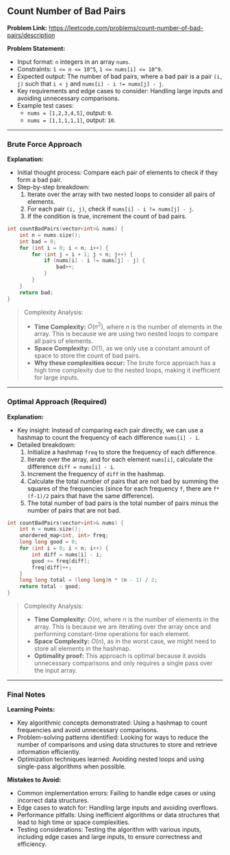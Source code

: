 ## Count Number of Bad Pairs
**Problem Link:** https://leetcode.com/problems/count-number-of-bad-pairs/description

**Problem Statement:**
- Input format: `n` integers in an array `nums`.
- Constraints: `1 <= n <= 10^5`, `1 <= nums[i] <= 10^9`.
- Expected output: The number of bad pairs, where a bad pair is a pair `(i, j)` such that `i < j` and `nums[i] - i != nums[j] - j`.
- Key requirements and edge cases to consider: Handling large inputs and avoiding unnecessary comparisons.
- Example test cases:
  - `nums = [1,2,3,4,5]`, output: `0`.
  - `nums = [1,1,1,1,1]`, output: `10`.

---

### Brute Force Approach
**Explanation:**
- Initial thought process: Compare each pair of elements to check if they form a bad pair.
- Step-by-step breakdown:
  1. Iterate over the array with two nested loops to consider all pairs of elements.
  2. For each pair `(i, j)`, check if `nums[i] - i != nums[j] - j`.
  3. If the condition is true, increment the count of bad pairs.

```cpp
int countBadPairs(vector<int>& nums) {
    int n = nums.size();
    int bad = 0;
    for (int i = 0; i < n; i++) {
        for (int j = i + 1; j < n; j++) {
            if (nums[i] - i != nums[j] - j) {
                bad++;
            }
        }
    }
    return bad;
}
```

> Complexity Analysis:
> - **Time Complexity:** $O(n^2)$, where $n$ is the number of elements in the array. This is because we are using two nested loops to compare all pairs of elements.
> - **Space Complexity:** $O(1)$, as we only use a constant amount of space to store the count of bad pairs.
> - **Why these complexities occur:** The brute force approach has a high time complexity due to the nested loops, making it inefficient for large inputs.

---

### Optimal Approach (Required)
**Explanation:**
- Key insight: Instead of comparing each pair directly, we can use a hashmap to count the frequency of each difference `nums[i] - i`.
- Detailed breakdown:
  1. Initialize a hashmap `freq` to store the frequency of each difference.
  2. Iterate over the array, and for each element `nums[i]`, calculate the difference `diff = nums[i] - i`.
  3. Increment the frequency of `diff` in the hashmap.
  4. Calculate the total number of pairs that are not bad by summing the squares of the frequencies (since for each frequency `f`, there are `f*(f-1)/2` pairs that have the same difference).
  5. The total number of bad pairs is the total number of pairs minus the number of pairs that are not bad.

```cpp
int countBadPairs(vector<int>& nums) {
    int n = nums.size();
    unordered_map<int, int> freq;
    long long good = 0;
    for (int i = 0; i < n; i++) {
        int diff = nums[i] - i;
        good += freq[diff];
        freq[diff]++;
    }
    long long total = (long long)n * (n - 1) / 2;
    return total - good;
}
```

> Complexity Analysis:
> - **Time Complexity:** $O(n)$, where $n$ is the number of elements in the array. This is because we are iterating over the array once and performing constant-time operations for each element.
> - **Space Complexity:** $O(n)$, as in the worst case, we might need to store all elements in the hashmap.
> - **Optimality proof:** This approach is optimal because it avoids unnecessary comparisons and only requires a single pass over the input array.

---

### Final Notes
**Learning Points:**
- Key algorithmic concepts demonstrated: Using a hashmap to count frequencies and avoid unnecessary comparisons.
- Problem-solving patterns identified: Looking for ways to reduce the number of comparisons and using data structures to store and retrieve information efficiently.
- Optimization techniques learned: Avoiding nested loops and using single-pass algorithms when possible.

**Mistakes to Avoid:**
- Common implementation errors: Failing to handle edge cases or using incorrect data structures.
- Edge cases to watch for: Handling large inputs and avoiding overflows.
- Performance pitfalls: Using inefficient algorithms or data structures that lead to high time or space complexities.
- Testing considerations: Testing the algorithm with various inputs, including edge cases and large inputs, to ensure correctness and efficiency.